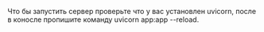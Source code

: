 Что бы запустить сервер проверьте что у вас установлен uvicorn, после в коносле пропишите команду uvicorn app:app --reload.
